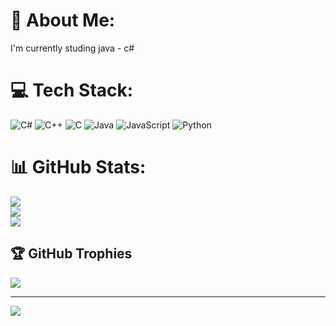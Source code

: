 # 💫 About Me:
I'm currently studing java - c#


# 💻 Tech Stack:
![C#](https://img.shields.io/badge/c%23-%23239120.svg?style=for-the-badge&logo=csharp&logoColor=white) ![C++](https://img.shields.io/badge/c++-%2300599C.svg?style=for-the-badge&logo=c%2B%2B&logoColor=white) ![C](https://img.shields.io/badge/c-%2300599C.svg?style=for-the-badge&logo=c&logoColor=white) ![Java](https://img.shields.io/badge/java-%23ED8B00.svg?style=for-the-badge&logo=openjdk&logoColor=white) ![JavaScript](https://img.shields.io/badge/javascript-%23323330.svg?style=for-the-badge&logo=javascript&logoColor=%23F7DF1E) ![Python](https://img.shields.io/badge/python-3670A0?style=for-the-badge&logo=python&logoColor=ffdd54)
# 📊 GitHub Stats:
![](https://github-readme-stats.vercel.app/api?username=Federico-Giuliani&theme=dark&hide_border=false&include_all_commits=true&count_private=true)<br/>
![](https://github-readme-streak-stats.herokuapp.com/?user=Federico-Giuliani&theme=dark&hide_border=false)<br/>
![](https://github-readme-stats.vercel.app/api/top-langs/?username=Federico-Giuliani&theme=dark&hide_border=false&include_all_commits=true&count_private=true&layout=compact)

## 🏆 GitHub Trophies
![](https://github-profile-trophy.vercel.app/?username=Federico-Giuliani&theme=radical&no-frame=false&no-bg=true&margin-w=4)

---
[![](https://visitcount.itsvg.in/api?id=Federico-Giuliani&icon=0&color=0)](https://visitcount.itsvg.in)

<!-- Proudly created with GPRM ( https://gprm.itsvg.in ) -->
